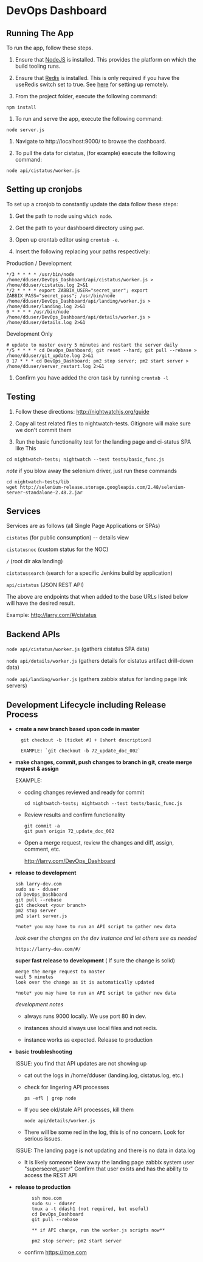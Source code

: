 DevOps Dashboard
================

Running The App
---------------

To run the app, follow these steps.

1.	Ensure that [NodeJS](http://nodejs.org/) is installed. This provides the platform on which the build tooling runs.

2.	Ensure that [Redis](http://redis.io/topics/quickstart) is installed. This is only required if you have the useRedis switch set to true. See [here](https://www.digitalocean.com/community/tutorials/how-to-install-and-use-redis) for setting up remotely.

3.	From the project folder, execute the following command:

```
npm install
```

1.	To run and serve the app, execute the following command:

```
node server.js
```

1.	Navigate to http://localhost:9000/ to browse the dashboard.

2.	To pull the data for cistatus, (for example) execute the following command:

```
node api/cistatus/worker.js
```

Setting up cronjobs
-------------------

To set up a cronjob to constantly update the data follow these steps:

1.	Get the path to node using `which node`.

2.	Get the path to your dashboard directory using `pwd`.

3.	Open up crontab editor using `crontab -e`.

4.	Insert the following replacing your paths respectively:

Production / Development
```
*/3 * * * * /usr/bin/node /home/dduser/DevOps_Dashboard/api/cistatus/worker.js > /home/dduser/cistatus.log 2>&1
*/2 * * * * export ZABBIX_USER="secret_user"; export ZABBIX_PASS="secret_pass"; /usr/bin/node /home/dduser/DevOps_Dashboard/api/landing/worker.js > /home/dduser/landing.log 2>&1
0 * * * * /usr/bin/node /home/dduser/DevOps_Dashboard/api/details/worker.js > /home/dduser/details.log 2>&1
```

Development Only
```
# update to master every 5 minutes and restart the server daily
*/5 * * * * cd DevOps_Dashboard; git reset --hard; git pull --rebase > /home/dduser/git_update.log 2>&1
0 17 * * * cd DevOps_Dashboard; pm2 stop server; pm2 start server > /home/dduser/server_restart.log 2>&1
```

1.	Confirm you have added the cron task by running `crontab -l`

Testing
-------

1.	Follow these directions: http://nightwatchjs.org/guide

2.	Copy all test related files to nightwatch-tests. Gitignore will make sure we don't commit them

3.	Run the basic functionality test for the landing page and ci-status SPA like This

```
cd nightwatch-tests; nightwatch --test tests/basic_func.js
```

*note* if you blow away the selenium driver, just run these commands
```
cd nightwatch-tests/lib
wget http://selenium-release.storage.googleapis.com/2.48/selenium-server-standalone-2.48.2.jar
```

Services
-------

Services are as follows (all Single Page Applications or SPAs)

`cistatus` (for public consumption) -- details view

`cistatusnoc` (custom status for the NOC)

`/` (root dir aka landing)

`cistatussearch` (search for a specific Jenkins build by application)

`api/cistatus` (JSON REST API)

The above are endpoints that when added to the base URLs listed below will have the desired result.

Example: http://larry.com/#/cistatus


Backend APIs
-------


`node api/cistatus/worker.js` (gathers cistatus SPA data)

`node api/details/worker.js` (gathers details for cistatus artifact drill-down data)

`node api/landing/worker.js` (gathers zabbix status for landing page link servers)

Development Lifecycle including Release Process
-----------------------------------------------

* **create a new branch based upon code in master**	

		git checkout -b [ticket #] + [short description]

		EXAMPLE: `git checkout -b 72_update_doc_002`

*	**make changes, commit, push changes to branch in git, create merge request & assign**

	EXAMPLE:

	-	coding changes reviewed and ready for commit

			cd nightwatch-tests; nightwatch --test tests/basic_func.js

	-	Review results and confirm functionality

			git commit -a
			git push origin 72_update_doc_002


	-	Open a merge request, review the changes and diff, assign, comment, etc.

		http://larry.com/DevOps_Dashboard

*	**release to development**

		ssh larry-dev.com
		sudo su - dduser
		cd DevOps_Dashboard
		git pull --rebase
		git checkout <your branch>
		pm2 stop server
		pm2 start server.js
		
		*note* you may have to run an API script to gather new data


	*look over the changes on the dev instance and let others see as needed*

		https://larry-dev.com/#/

    **super fast release to development** ( If sure the change is solid)
    
        merge the merge request to master
        wait 5 minutes
        look over the change as it is automatically updated
        
        *note* you may have to run an API script to gather new data

	*development notes*
 
	- always runs 9000 locally. We use port 80 in dev.

 	- instances should always use local files and not redis.

	- instance works as expected. Release to production


* **basic troubleshooting**

    ISSUE: you find that API updates are not showing up

    -   cat out the logs in /home/dduser (landing.log, cistatus.log, etc.)

	-	check for lingering API processes

			ps -efl | grep node	

	-	If you see old/stale API processes, kill them

			node api/details/worker.js

	-	There will be some red in the log, this is of no concern. Look for serious issues.

    ISSUE: The landing page is not updating and there is no data in data.log
    
    -   It is likely someone blew away the landing page zabbix system user "supersecret_user"
        Confirm that user exists and has the ability to access the REST API

* **release to production**

			ssh moe.com
			sudo su - dduser
			tmux a -t ddash1 (not required, but useful)
			cd DevOps_Dashboard
			git pull --rebase
			
			** if API change, run the worker.js scripts now**
			
			pm2 stop server; pm2 start server


	-	confirm https://moe.com
